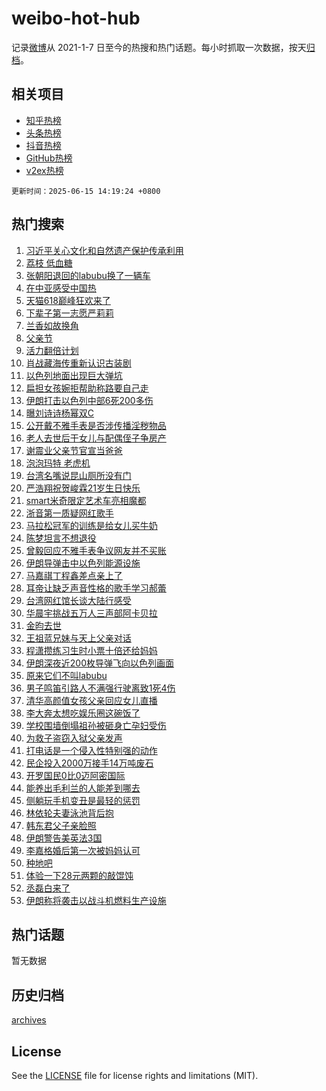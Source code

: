 # weibo-hot-hub

记录[微博](https://www.weibo.com)从 2021-1-7 日至今的热搜和热门话题。每小时抓取一次数据，按天[归档](archives)。

## 相关项目

- [知乎热榜](https://github.com/lonnyzhang423/zhihu-hot-hub)
- [头条热榜](https://github.com/lonnyzhang423/toutiao-hot-hub)
- [抖音热榜](https://github.com/lonnyzhang423/douyin-hot-hub)
- [GitHub热榜](https://github.com/lonnyzhang423/github-hot-hub)
- [v2ex热榜](https://github.com/lonnyzhang423/v2ex-hot-hub)


`更新时间：2025-06-15 14:19:24 +0800`

## 热门搜索

1. [习近平关心文化和自然遗产保护传承利用](https://m.weibo.cn/search?containerid=100103type%3D1%26t%3D10%26q%3D%23%E4%B9%A0%E8%BF%91%E5%B9%B3%E5%85%B3%E5%BF%83%E6%96%87%E5%8C%96%E5%92%8C%E8%87%AA%E7%84%B6%E9%81%97%E4%BA%A7%E4%BF%9D%E6%8A%A4%E4%BC%A0%E6%89%BF%E5%88%A9%E7%94%A8%23&stream_entry_id=51&isnewpage=1&extparam=seat%3D1%26filter_type%3Drealtimehot%26stream_entry_id%3D51%26pos%3D0%26q%3D%2523%25E4%25B9%25A0%25E8%25BF%2591%25E5%25B9%25B3%25E5%2585%25B3%25E5%25BF%2583%25E6%2596%2587%25E5%258C%2596%25E5%2592%258C%25E8%2587%25AA%25E7%2584%25B6%25E9%2581%2597%25E4%25BA%25A7%25E4%25BF%259D%25E6%258A%25A4%25E4%25BC%25A0%25E6%2589%25BF%25E5%2588%25A9%25E7%2594%25A8%2523%26dgr%3D0%26cate%3D10103%26c_type%3D51%26display_time%3D1749968363%26pre_seqid%3D17499683634180106660309)
1. [荔枝 低血糖](https://m.weibo.cn/search?containerid=100103type%3D1%26t%3D10%26q%3D%E8%8D%94%E6%9E%9D+%E4%BD%8E%E8%A1%80%E7%B3%96&stream_entry_id=31&isnewpage=1&extparam=seat%3D1%26flag%3D2%26q%3D%25E8%258D%2594%25E6%259E%259D%2520%25E4%25BD%258E%25E8%25A1%2580%25E7%25B3%2596%26dgr%3D0%26filter_type%3Drealtimehot%26stream_entry_id%3D31%26c_type%3D31%26band_rank%3D1%26realpos%3D1%26cate%3D5001%26lcate%3D5001%26pos%3D0%26display_time%3D1749968363%26pre_seqid%3D17499683634180106660309)
1. [张朝阳退回的labubu换了一辆车](https://m.weibo.cn/search?containerid=100103type%3D1%26t%3D10%26q%3D%23%E5%BC%A0%E6%9C%9D%E9%98%B3%E9%80%80%E5%9B%9E%E7%9A%84labubu%E6%8D%A2%E4%BA%86%E4%B8%80%E8%BE%86%E8%BD%A6%23&stream_entry_id=31&isnewpage=1&extparam=seat%3D1%26flag%3D2%26q%3D%2523%25E5%25BC%25A0%25E6%259C%259D%25E9%2598%25B3%25E9%2580%2580%25E5%259B%259E%25E7%259A%2584labubu%25E6%258D%25A2%25E4%25BA%2586%25E4%25B8%2580%25E8%25BE%2586%25E8%25BD%25A6%2523%26dgr%3D0%26filter_type%3Drealtimehot%26stream_entry_id%3D31%26c_type%3D31%26band_rank%3D2%26realpos%3D2%26cate%3D5001%26lcate%3D5001%26pos%3D1%26display_time%3D1749968363%26pre_seqid%3D17499683634180106660309)
1. [在中亚感受中国热](https://m.weibo.cn/search?containerid=100103type%3D1%26t%3D10%26q%3D%23%E5%9C%A8%E4%B8%AD%E4%BA%9A%E6%84%9F%E5%8F%97%E4%B8%AD%E5%9B%BD%E7%83%AD%23&stream_entry_id=31&isnewpage=1&extparam=seat%3D1%26flag%3D0%26q%3D%2523%25E5%259C%25A8%25E4%25B8%25AD%25E4%25BA%259A%25E6%2584%259F%25E5%258F%2597%25E4%25B8%25AD%25E5%259B%25BD%25E7%2583%25AD%2523%26dgr%3D0%26filter_type%3Drealtimehot%26stream_entry_id%3D31%26c_type%3D31%26band_rank%3D3%26realpos%3D3%26cate%3D5001%26lcate%3D5001%26pos%3D2%26display_time%3D1749968363%26pre_seqid%3D17499683634180106660309)
1. [天猫618巅峰狂欢来了](https://m.weibo.cn/search?containerid=100103type%3D1%26t%3D10%26q%3D%23%E5%A4%A9%E7%8C%AB618%E5%B7%85%E5%B3%B0%E7%8B%82%E6%AC%A2%E6%9D%A5%E4%BA%86%23&stream_entry_id=31&isnewpage=1&extparam=seat%3D1%26stream_entry_id%3D31%26q%3D%2523%25E5%25A4%25A9%25E7%258C%25AB618%25E5%25B7%2585%25E5%25B3%25B0%25E7%258B%2582%25E6%25AC%25A2%25E6%259D%25A5%25E4%25BA%2586%2523%26dgr%3D0%26adid%3D290078%26filter_type%3Drealtimehot%26topic_ad%3D1%26band_rank%3D4%26c_type%3D31%26is_ad_pos%3D1%26cate%3D5001%26lcate%3D5001%26pos%3D3%26display_time%3D1749968363%26pre_seqid%3D17499683634180106660309)
1. [下辈子第一志愿严莉莉](https://m.weibo.cn/search?containerid=100103type%3D1%26t%3D10%26q%3D%E4%B8%8B%E8%BE%88%E5%AD%90%E7%AC%AC%E4%B8%80%E5%BF%97%E6%84%BF%E4%B8%A5%E8%8E%89%E8%8E%89&stream_entry_id=31&isnewpage=1&extparam=seat%3D1%26flag%3D1%26q%3D%25E4%25B8%258B%25E8%25BE%2588%25E5%25AD%2590%25E7%25AC%25AC%25E4%25B8%2580%25E5%25BF%2597%25E6%2584%25BF%25E4%25B8%25A5%25E8%258E%2589%25E8%258E%2589%26dgr%3D0%26filter_type%3Drealtimehot%26stream_entry_id%3D31%26c_type%3D31%26band_rank%3D4%26realpos%3D4%26cate%3D5001%26lcate%3D5001%26pos%3D4%26display_time%3D1749968363%26pre_seqid%3D17499683634180106660309)
1. [兰香如故换角](https://m.weibo.cn/search?containerid=100103type%3D1%26t%3D10%26q%3D%23%E5%85%B0%E9%A6%99%E5%A6%82%E6%95%85%E6%8D%A2%E8%A7%92%23&stream_entry_id=31&isnewpage=1&extparam=seat%3D1%26flag%3D1%26q%3D%2523%25E5%2585%25B0%25E9%25A6%2599%25E5%25A6%2582%25E6%2595%2585%25E6%258D%25A2%25E8%25A7%2592%2523%26dgr%3D0%26filter_type%3Drealtimehot%26stream_entry_id%3D31%26c_type%3D31%26band_rank%3D5%26realpos%3D5%26cate%3D5001%26lcate%3D5001%26pos%3D5%26display_time%3D1749968363%26pre_seqid%3D17499683634180106660309)
1. [父亲节](https://m.weibo.cn/search?containerid=100103type%3D1%26t%3D10%26q%3D%E7%88%B6%E4%BA%B2%E8%8A%82&stream_entry_id=31&isnewpage=1&extparam=seat%3D1%26flag%3D16%26q%3D%25E7%2588%25B6%25E4%25BA%25B2%25E8%258A%2582%26dgr%3D0%26filter_type%3Drealtimehot%26stream_entry_id%3D31%26c_type%3D31%26band_rank%3D6%26realpos%3D6%26cate%3D5001%26lcate%3D5001%26pos%3D6%26display_time%3D1749968363%26pre_seqid%3D17499683634180106660309)
1. [活力翻倍计划](https://m.weibo.cn/search?containerid=100103type%3D1%26t%3D10%26q%3D%23%E6%B4%BB%E5%8A%9B%E7%BF%BB%E5%80%8D%E8%AE%A1%E5%88%92%23&stream_entry_id=31&isnewpage=1&extparam=seat%3D1%26stream_entry_id%3D31%26q%3D%2523%25E6%25B4%25BB%25E5%258A%259B%25E7%25BF%25BB%25E5%2580%258D%25E8%25AE%25A1%25E5%2588%2592%2523%26dgr%3D0%26adid%3D290217%26filter_type%3Drealtimehot%26topic_ad%3D1%26band_rank%3D7%26c_type%3D31%26is_ad_pos%3D1%26cate%3D5001%26lcate%3D5001%26pos%3D7%26display_time%3D1749968363%26pre_seqid%3D17499683634180106660309)
1. [肖战藏海传重新认识古装剧](https://m.weibo.cn/search?containerid=100103type%3D1%26t%3D10%26q%3D%23%E8%82%96%E6%88%98%E8%97%8F%E6%B5%B7%E4%BC%A0%E9%87%8D%E6%96%B0%E8%AE%A4%E8%AF%86%E5%8F%A4%E8%A3%85%E5%89%A7%23&stream_entry_id=31&isnewpage=1&extparam=seat%3D1%26flag%3D1%26q%3D%2523%25E8%2582%2596%25E6%2588%2598%25E8%2597%258F%25E6%25B5%25B7%25E4%25BC%25A0%25E9%2587%258D%25E6%2596%25B0%25E8%25AE%25A4%25E8%25AF%2586%25E5%258F%25A4%25E8%25A3%2585%25E5%2589%25A7%2523%26dgr%3D0%26filter_type%3Drealtimehot%26stream_entry_id%3D31%26c_type%3D31%26band_rank%3D7%26realpos%3D7%26cate%3D5001%26lcate%3D5001%26pos%3D8%26display_time%3D1749968363%26pre_seqid%3D17499683634180106660309)
1. [以色列地面出现巨大弹坑](https://m.weibo.cn/search?containerid=100103type%3D1%26t%3D10%26q%3D%23%E4%BB%A5%E8%89%B2%E5%88%97%E5%9C%B0%E9%9D%A2%E5%87%BA%E7%8E%B0%E5%B7%A8%E5%A4%A7%E5%BC%B9%E5%9D%91%23&stream_entry_id=31&isnewpage=1&extparam=seat%3D1%26flag%3D1%26q%3D%2523%25E4%25BB%25A5%25E8%2589%25B2%25E5%2588%2597%25E5%259C%25B0%25E9%259D%25A2%25E5%2587%25BA%25E7%258E%25B0%25E5%25B7%25A8%25E5%25A4%25A7%25E5%25BC%25B9%25E5%259D%2591%2523%26dgr%3D0%26filter_type%3Drealtimehot%26stream_entry_id%3D31%26c_type%3D31%26band_rank%3D8%26realpos%3D8%26cate%3D5001%26lcate%3D5001%26pos%3D9%26display_time%3D1749968363%26pre_seqid%3D17499683634180106660309)
1. [扁担女孩婉拒帮助称路要自己走](https://m.weibo.cn/search?containerid=100103type%3D1%26t%3D10%26q%3D%23%E6%89%81%E6%8B%85%E5%A5%B3%E5%AD%A9%E5%A9%89%E6%8B%92%E5%B8%AE%E5%8A%A9%E7%A7%B0%E8%B7%AF%E8%A6%81%E8%87%AA%E5%B7%B1%E8%B5%B0%23&stream_entry_id=31&isnewpage=1&extparam=seat%3D1%26flag%3D32768%26q%3D%2523%25E6%2589%2581%25E6%258B%2585%25E5%25A5%25B3%25E5%25AD%25A9%25E5%25A9%2589%25E6%258B%2592%25E5%25B8%25AE%25E5%258A%25A9%25E7%25A7%25B0%25E8%25B7%25AF%25E8%25A6%2581%25E8%2587%25AA%25E5%25B7%25B1%25E8%25B5%25B0%2523%26dgr%3D0%26filter_type%3Drealtimehot%26stream_entry_id%3D31%26c_type%3D31%26band_rank%3D9%26realpos%3D9%26cate%3D5001%26lcate%3D5001%26pos%3D10%26display_time%3D1749968363%26pre_seqid%3D17499683634180106660309)
1. [伊朗打击以色列中部6死200多伤](https://m.weibo.cn/search?containerid=100103type%3D1%26t%3D10%26q%3D%23%E4%BC%8A%E6%9C%97%E6%89%93%E5%87%BB%E4%BB%A5%E8%89%B2%E5%88%97%E4%B8%AD%E9%83%A86%E6%AD%BB200%E5%A4%9A%E4%BC%A4%23&stream_entry_id=31&isnewpage=1&extparam=seat%3D1%26flag%3D1%26q%3D%2523%25E4%25BC%258A%25E6%259C%2597%25E6%2589%2593%25E5%2587%25BB%25E4%25BB%25A5%25E8%2589%25B2%25E5%2588%2597%25E4%25B8%25AD%25E9%2583%25A86%25E6%25AD%25BB200%25E5%25A4%259A%25E4%25BC%25A4%2523%26dgr%3D0%26filter_type%3Drealtimehot%26stream_entry_id%3D31%26c_type%3D31%26band_rank%3D10%26realpos%3D10%26cate%3D5001%26lcate%3D5001%26pos%3D11%26display_time%3D1749968363%26pre_seqid%3D17499683634180106660309)
1. [曝刘诗诗杨幂双C](https://m.weibo.cn/search?containerid=100103type%3D1%26t%3D10%26q%3D%23%E6%9B%9D%E5%88%98%E8%AF%97%E8%AF%97%E6%9D%A8%E5%B9%82%E5%8F%8CC%23&stream_entry_id=31&isnewpage=1&extparam=seat%3D1%26flag%3D1%26q%3D%2523%25E6%259B%259D%25E5%2588%2598%25E8%25AF%2597%25E8%25AF%2597%25E6%259D%25A8%25E5%25B9%2582%25E5%258F%258CC%2523%26dgr%3D0%26filter_type%3Drealtimehot%26stream_entry_id%3D31%26c_type%3D31%26band_rank%3D11%26realpos%3D11%26cate%3D5001%26lcate%3D5001%26pos%3D12%26display_time%3D1749968363%26pre_seqid%3D17499683634180106660309)
1. [公开戴不雅手表是否涉传播淫秽物品](https://m.weibo.cn/search?containerid=100103type%3D1%26t%3D10%26q%3D%23%E5%85%AC%E5%BC%80%E6%88%B4%E4%B8%8D%E9%9B%85%E6%89%8B%E8%A1%A8%E6%98%AF%E5%90%A6%E6%B6%89%E4%BC%A0%E6%92%AD%E6%B7%AB%E7%A7%BD%E7%89%A9%E5%93%81%23&stream_entry_id=31&isnewpage=1&extparam=seat%3D1%26flag%3D2%26q%3D%2523%25E5%2585%25AC%25E5%25BC%2580%25E6%2588%25B4%25E4%25B8%258D%25E9%259B%2585%25E6%2589%258B%25E8%25A1%25A8%25E6%2598%25AF%25E5%2590%25A6%25E6%25B6%2589%25E4%25BC%25A0%25E6%2592%25AD%25E6%25B7%25AB%25E7%25A7%25BD%25E7%2589%25A9%25E5%2593%2581%2523%26dgr%3D0%26filter_type%3Drealtimehot%26stream_entry_id%3D31%26c_type%3D31%26band_rank%3D12%26realpos%3D12%26cate%3D5001%26lcate%3D5001%26pos%3D13%26display_time%3D1749968363%26pre_seqid%3D17499683634180106660309)
1. [老人去世后干女儿与配偶侄子争房产](https://m.weibo.cn/search?containerid=100103type%3D1%26t%3D10%26q%3D%23%E8%80%81%E4%BA%BA%E5%8E%BB%E4%B8%96%E5%90%8E%E5%B9%B2%E5%A5%B3%E5%84%BF%E4%B8%8E%E9%85%8D%E5%81%B6%E4%BE%84%E5%AD%90%E4%BA%89%E6%88%BF%E4%BA%A7%23&stream_entry_id=31&isnewpage=1&extparam=seat%3D1%26flag%3D0%26q%3D%2523%25E8%2580%2581%25E4%25BA%25BA%25E5%258E%25BB%25E4%25B8%2596%25E5%2590%258E%25E5%25B9%25B2%25E5%25A5%25B3%25E5%2584%25BF%25E4%25B8%258E%25E9%2585%258D%25E5%2581%25B6%25E4%25BE%2584%25E5%25AD%2590%25E4%25BA%2589%25E6%2588%25BF%25E4%25BA%25A7%2523%26dgr%3D0%26filter_type%3Drealtimehot%26stream_entry_id%3D31%26c_type%3D31%26band_rank%3D13%26realpos%3D13%26cate%3D5001%26lcate%3D5001%26pos%3D14%26display_time%3D1749968363%26pre_seqid%3D17499683634180106660309)
1. [谢震业父亲节官宣当爸爸](https://m.weibo.cn/search?containerid=100103type%3D1%26t%3D10%26q%3D%23%E8%B0%A2%E9%9C%87%E4%B8%9A%E7%88%B6%E4%BA%B2%E8%8A%82%E5%AE%98%E5%AE%A3%E5%BD%93%E7%88%B8%E7%88%B8%23&stream_entry_id=31&isnewpage=1&extparam=seat%3D1%26flag%3D1%26q%3D%2523%25E8%25B0%25A2%25E9%259C%2587%25E4%25B8%259A%25E7%2588%25B6%25E4%25BA%25B2%25E8%258A%2582%25E5%25AE%2598%25E5%25AE%25A3%25E5%25BD%2593%25E7%2588%25B8%25E7%2588%25B8%2523%26dgr%3D0%26filter_type%3Drealtimehot%26stream_entry_id%3D31%26c_type%3D31%26band_rank%3D14%26realpos%3D14%26cate%3D5001%26lcate%3D5001%26pos%3D15%26display_time%3D1749968363%26pre_seqid%3D17499683634180106660309)
1. [泡泡玛特 老虎机](https://m.weibo.cn/search?containerid=100103type%3D1%26t%3D10%26q%3D%E6%B3%A1%E6%B3%A1%E7%8E%9B%E7%89%B9+%E8%80%81%E8%99%8E%E6%9C%BA&stream_entry_id=31&isnewpage=1&extparam=seat%3D1%26flag%3D1%26q%3D%25E6%25B3%25A1%25E6%25B3%25A1%25E7%258E%259B%25E7%2589%25B9%2520%25E8%2580%2581%25E8%2599%258E%25E6%259C%25BA%26dgr%3D0%26filter_type%3Drealtimehot%26stream_entry_id%3D31%26c_type%3D31%26band_rank%3D15%26realpos%3D15%26cate%3D5001%26lcate%3D5001%26pos%3D16%26display_time%3D1749968363%26pre_seqid%3D17499683634180106660309)
1. [台湾名嘴说昆山厕所没有门](https://m.weibo.cn/search?containerid=100103type%3D1%26t%3D10%26q%3D%23%E5%8F%B0%E6%B9%BE%E5%90%8D%E5%98%B4%E8%AF%B4%E6%98%86%E5%B1%B1%E5%8E%95%E6%89%80%E6%B2%A1%E6%9C%89%E9%97%A8%23&stream_entry_id=31&isnewpage=1&extparam=seat%3D1%26flag%3D0%26q%3D%2523%25E5%258F%25B0%25E6%25B9%25BE%25E5%2590%258D%25E5%2598%25B4%25E8%25AF%25B4%25E6%2598%2586%25E5%25B1%25B1%25E5%258E%2595%25E6%2589%2580%25E6%25B2%25A1%25E6%259C%2589%25E9%2597%25A8%2523%26dgr%3D0%26filter_type%3Drealtimehot%26stream_entry_id%3D31%26c_type%3D31%26band_rank%3D16%26realpos%3D16%26cate%3D5001%26lcate%3D5001%26pos%3D17%26display_time%3D1749968363%26pre_seqid%3D17499683634180106660309)
1. [严浩翔祝贺峻霖21岁生日快乐](https://m.weibo.cn/search?containerid=100103type%3D1%26t%3D10%26q%3D%23%E4%B8%A5%E6%B5%A9%E7%BF%94%E7%A5%9D%E8%B4%BA%E5%B3%BB%E9%9C%9621%E5%B2%81%E7%94%9F%E6%97%A5%E5%BF%AB%E4%B9%90%23&stream_entry_id=31&isnewpage=1&extparam=seat%3D1%26flag%3D1%26q%3D%2523%25E4%25B8%25A5%25E6%25B5%25A9%25E7%25BF%2594%25E7%25A5%259D%25E8%25B4%25BA%25E5%25B3%25BB%25E9%259C%259621%25E5%25B2%2581%25E7%2594%259F%25E6%2597%25A5%25E5%25BF%25AB%25E4%25B9%2590%2523%26dgr%3D0%26filter_type%3Drealtimehot%26stream_entry_id%3D31%26c_type%3D31%26band_rank%3D17%26realpos%3D17%26cate%3D5001%26lcate%3D5001%26pos%3D18%26display_time%3D1749968363%26pre_seqid%3D17499683634180106660309)
1. [smart米奇限定艺术车亮相魔都](https://m.weibo.cn/search?containerid=100103type%3D1%26t%3D10%26q%3D%23smart%E7%B1%B3%E5%A5%87%E9%99%90%E5%AE%9A%E8%89%BA%E6%9C%AF%E8%BD%A6%E4%BA%AE%E7%9B%B8%E9%AD%94%E9%83%BD%23&stream_entry_id=31&isnewpage=1&extparam=seat%3D1%26flag%3D1%26q%3D%2523smart%25E7%25B1%25B3%25E5%25A5%2587%25E9%2599%2590%25E5%25AE%259A%25E8%2589%25BA%25E6%259C%25AF%25E8%25BD%25A6%25E4%25BA%25AE%25E7%259B%25B8%25E9%25AD%2594%25E9%2583%25BD%2523%26dgr%3D0%26filter_type%3Drealtimehot%26stream_entry_id%3D31%26c_type%3D31%26band_rank%3D18%26realpos%3D18%26cate%3D5001%26lcate%3D5001%26pos%3D19%26display_time%3D1749968363%26pre_seqid%3D17499683634180106660309)
1. [浙音第一质疑网红歌手](https://m.weibo.cn/search?containerid=100103type%3D1%26t%3D10%26q%3D%E6%B5%99%E9%9F%B3%E7%AC%AC%E4%B8%80%E8%B4%A8%E7%96%91%E7%BD%91%E7%BA%A2%E6%AD%8C%E6%89%8B&stream_entry_id=31&isnewpage=1&extparam=seat%3D1%26flag%3D0%26q%3D%25E6%25B5%2599%25E9%259F%25B3%25E7%25AC%25AC%25E4%25B8%2580%25E8%25B4%25A8%25E7%2596%2591%25E7%25BD%2591%25E7%25BA%25A2%25E6%25AD%258C%25E6%2589%258B%26dgr%3D0%26filter_type%3Drealtimehot%26stream_entry_id%3D31%26c_type%3D31%26band_rank%3D19%26realpos%3D19%26cate%3D5001%26lcate%3D5001%26pos%3D20%26display_time%3D1749968363%26pre_seqid%3D17499683634180106660309)
1. [马拉松冠军的训练是给女儿买牛奶](https://m.weibo.cn/search?containerid=100103type%3D1%26t%3D10%26q%3D%23%E9%A9%AC%E6%8B%89%E6%9D%BE%E5%86%A0%E5%86%9B%E7%9A%84%E8%AE%AD%E7%BB%83%E6%98%AF%E7%BB%99%E5%A5%B3%E5%84%BF%E4%B9%B0%E7%89%9B%E5%A5%B6%23&stream_entry_id=31&isnewpage=1&extparam=seat%3D1%26flag%3D1%26q%3D%2523%25E9%25A9%25AC%25E6%258B%2589%25E6%259D%25BE%25E5%2586%25A0%25E5%2586%259B%25E7%259A%2584%25E8%25AE%25AD%25E7%25BB%2583%25E6%2598%25AF%25E7%25BB%2599%25E5%25A5%25B3%25E5%2584%25BF%25E4%25B9%25B0%25E7%2589%259B%25E5%25A5%25B6%2523%26dgr%3D0%26filter_type%3Drealtimehot%26stream_entry_id%3D31%26c_type%3D31%26band_rank%3D20%26realpos%3D20%26cate%3D5001%26lcate%3D5001%26pos%3D21%26display_time%3D1749968363%26pre_seqid%3D17499683634180106660309)
1. [陈梦坦言不想退役](https://m.weibo.cn/search?containerid=100103type%3D1%26t%3D10%26q%3D%23%E9%99%88%E6%A2%A6%E5%9D%A6%E8%A8%80%E4%B8%8D%E6%83%B3%E9%80%80%E5%BD%B9%23&stream_entry_id=31&isnewpage=1&extparam=seat%3D1%26flag%3D1%26q%3D%2523%25E9%2599%2588%25E6%25A2%25A6%25E5%259D%25A6%25E8%25A8%2580%25E4%25B8%258D%25E6%2583%25B3%25E9%2580%2580%25E5%25BD%25B9%2523%26dgr%3D0%26filter_type%3Drealtimehot%26stream_entry_id%3D31%26c_type%3D31%26band_rank%3D21%26realpos%3D21%26cate%3D5001%26lcate%3D5001%26pos%3D22%26display_time%3D1749968363%26pre_seqid%3D17499683634180106660309)
1. [曾毅回应不雅手表争议网友并不买账](https://m.weibo.cn/search?containerid=100103type%3D1%26t%3D10%26q%3D%23%E6%9B%BE%E6%AF%85%E5%9B%9E%E5%BA%94%E4%B8%8D%E9%9B%85%E6%89%8B%E8%A1%A8%E4%BA%89%E8%AE%AE%E7%BD%91%E5%8F%8B%E5%B9%B6%E4%B8%8D%E4%B9%B0%E8%B4%A6%23&stream_entry_id=31&isnewpage=1&extparam=seat%3D1%26flag%3D0%26q%3D%2523%25E6%259B%25BE%25E6%25AF%2585%25E5%259B%259E%25E5%25BA%2594%25E4%25B8%258D%25E9%259B%2585%25E6%2589%258B%25E8%25A1%25A8%25E4%25BA%2589%25E8%25AE%25AE%25E7%25BD%2591%25E5%258F%258B%25E5%25B9%25B6%25E4%25B8%258D%25E4%25B9%25B0%25E8%25B4%25A6%2523%26dgr%3D0%26filter_type%3Drealtimehot%26stream_entry_id%3D31%26c_type%3D31%26band_rank%3D22%26realpos%3D22%26cate%3D5001%26lcate%3D5001%26pos%3D23%26display_time%3D1749968363%26pre_seqid%3D17499683634180106660309)
1. [伊朗导弹击中以色列能源设施](https://m.weibo.cn/search?containerid=100103type%3D1%26t%3D10%26q%3D%23%E4%BC%8A%E6%9C%97%E5%AF%BC%E5%BC%B9%E5%87%BB%E4%B8%AD%E4%BB%A5%E8%89%B2%E5%88%97%E8%83%BD%E6%BA%90%E8%AE%BE%E6%96%BD%23&stream_entry_id=31&isnewpage=1&extparam=seat%3D1%26flag%3D0%26q%3D%2523%25E4%25BC%258A%25E6%259C%2597%25E5%25AF%25BC%25E5%25BC%25B9%25E5%2587%25BB%25E4%25B8%25AD%25E4%25BB%25A5%25E8%2589%25B2%25E5%2588%2597%25E8%2583%25BD%25E6%25BA%2590%25E8%25AE%25BE%25E6%2596%25BD%2523%26dgr%3D0%26filter_type%3Drealtimehot%26stream_entry_id%3D31%26c_type%3D31%26band_rank%3D23%26realpos%3D23%26cate%3D5001%26lcate%3D5001%26pos%3D24%26display_time%3D1749968363%26pre_seqid%3D17499683634180106660309)
1. [马嘉祺丁程鑫差点亲上了](https://m.weibo.cn/search?containerid=100103type%3D1%26t%3D10%26q%3D%E9%A9%AC%E5%98%89%E7%A5%BA%E4%B8%81%E7%A8%8B%E9%91%AB%E5%B7%AE%E7%82%B9%E4%BA%B2%E4%B8%8A%E4%BA%86&stream_entry_id=31&isnewpage=1&extparam=seat%3D1%26flag%3D0%26q%3D%25E9%25A9%25AC%25E5%2598%2589%25E7%25A5%25BA%25E4%25B8%2581%25E7%25A8%258B%25E9%2591%25AB%25E5%25B7%25AE%25E7%2582%25B9%25E4%25BA%25B2%25E4%25B8%258A%25E4%25BA%2586%26dgr%3D0%26filter_type%3Drealtimehot%26stream_entry_id%3D31%26c_type%3D31%26band_rank%3D24%26realpos%3D24%26cate%3D5001%26lcate%3D5001%26pos%3D25%26display_time%3D1749968363%26pre_seqid%3D17499683634180106660309)
1. [耳帝让缺乏声音性格的歌手学习郝蕾](https://m.weibo.cn/search?containerid=100103type%3D1%26t%3D10%26q%3D%E8%80%B3%E5%B8%9D%E8%AE%A9%E7%BC%BA%E4%B9%8F%E5%A3%B0%E9%9F%B3%E6%80%A7%E6%A0%BC%E7%9A%84%E6%AD%8C%E6%89%8B%E5%AD%A6%E4%B9%A0%E9%83%9D%E8%95%BE&stream_entry_id=31&isnewpage=1&extparam=seat%3D1%26flag%3D1%26q%3D%25E8%2580%25B3%25E5%25B8%259D%25E8%25AE%25A9%25E7%25BC%25BA%25E4%25B9%258F%25E5%25A3%25B0%25E9%259F%25B3%25E6%2580%25A7%25E6%25A0%25BC%25E7%259A%2584%25E6%25AD%258C%25E6%2589%258B%25E5%25AD%25A6%25E4%25B9%25A0%25E9%2583%259D%25E8%2595%25BE%26dgr%3D0%26filter_type%3Drealtimehot%26stream_entry_id%3D31%26c_type%3D31%26band_rank%3D25%26realpos%3D25%26cate%3D5001%26lcate%3D5001%26pos%3D26%26display_time%3D1749968363%26pre_seqid%3D17499683634180106660309)
1. [台湾网红馆长谈大陆行感受](https://m.weibo.cn/search?containerid=100103type%3D1%26t%3D10%26q%3D%23%E5%8F%B0%E6%B9%BE%E7%BD%91%E7%BA%A2%E9%A6%86%E9%95%BF%E8%B0%88%E5%A4%A7%E9%99%86%E8%A1%8C%E6%84%9F%E5%8F%97%23&stream_entry_id=31&isnewpage=1&extparam=seat%3D1%26flag%3D1%26q%3D%2523%25E5%258F%25B0%25E6%25B9%25BE%25E7%25BD%2591%25E7%25BA%25A2%25E9%25A6%2586%25E9%2595%25BF%25E8%25B0%2588%25E5%25A4%25A7%25E9%2599%2586%25E8%25A1%258C%25E6%2584%259F%25E5%258F%2597%2523%26dgr%3D0%26filter_type%3Drealtimehot%26stream_entry_id%3D31%26c_type%3D31%26band_rank%3D26%26realpos%3D26%26cate%3D5001%26lcate%3D5001%26pos%3D27%26display_time%3D1749968363%26pre_seqid%3D17499683634180106660309)
1. [华晨宇挑战五万人三声部阿卡贝拉](https://m.weibo.cn/search?containerid=100103type%3D1%26t%3D10%26q%3D%E5%8D%8E%E6%99%A8%E5%AE%87%E6%8C%91%E6%88%98%E4%BA%94%E4%B8%87%E4%BA%BA%E4%B8%89%E5%A3%B0%E9%83%A8%E9%98%BF%E5%8D%A1%E8%B4%9D%E6%8B%89&stream_entry_id=31&isnewpage=1&extparam=seat%3D1%26flag%3D1%26q%3D%25E5%258D%258E%25E6%2599%25A8%25E5%25AE%2587%25E6%258C%2591%25E6%2588%2598%25E4%25BA%2594%25E4%25B8%2587%25E4%25BA%25BA%25E4%25B8%2589%25E5%25A3%25B0%25E9%2583%25A8%25E9%2598%25BF%25E5%258D%25A1%25E8%25B4%259D%25E6%258B%2589%26dgr%3D0%26filter_type%3Drealtimehot%26stream_entry_id%3D31%26c_type%3D31%26band_rank%3D27%26realpos%3D27%26cate%3D5001%26lcate%3D5001%26pos%3D28%26display_time%3D1749968363%26pre_seqid%3D17499683634180106660309)
1. [金昀去世](https://m.weibo.cn/search?containerid=100103type%3D1%26t%3D10%26q%3D%23%E9%87%91%E6%98%80%E5%8E%BB%E4%B8%96%23&stream_entry_id=31&isnewpage=1&extparam=seat%3D1%26flag%3D0%26q%3D%2523%25E9%2587%2591%25E6%2598%2580%25E5%258E%25BB%25E4%25B8%2596%2523%26dgr%3D0%26filter_type%3Drealtimehot%26stream_entry_id%3D31%26c_type%3D31%26band_rank%3D28%26realpos%3D28%26cate%3D5001%26lcate%3D5001%26pos%3D29%26display_time%3D1749968363%26pre_seqid%3D17499683634180106660309)
1. [王祖蓝兄妹与天上父亲对话](https://m.weibo.cn/search?containerid=100103type%3D1%26t%3D10%26q%3D%E7%8E%8B%E7%A5%96%E8%93%9D%E5%85%84%E5%A6%B9%E4%B8%8E%E5%A4%A9%E4%B8%8A%E7%88%B6%E4%BA%B2%E5%AF%B9%E8%AF%9D&stream_entry_id=31&isnewpage=1&extparam=seat%3D1%26flag%3D0%26q%3D%25E7%258E%258B%25E7%25A5%2596%25E8%2593%259D%25E5%2585%2584%25E5%25A6%25B9%25E4%25B8%258E%25E5%25A4%25A9%25E4%25B8%258A%25E7%2588%25B6%25E4%25BA%25B2%25E5%25AF%25B9%25E8%25AF%259D%26dgr%3D0%26filter_type%3Drealtimehot%26stream_entry_id%3D31%26c_type%3D31%26band_rank%3D29%26realpos%3D29%26cate%3D5001%26lcate%3D5001%26pos%3D30%26display_time%3D1749968363%26pre_seqid%3D17499683634180106660309)
1. [程潇攒练习生时小票十倍还给妈妈](https://m.weibo.cn/search?containerid=100103type%3D1%26t%3D10%26q%3D%23%E7%A8%8B%E6%BD%87%E6%94%92%E7%BB%83%E4%B9%A0%E7%94%9F%E6%97%B6%E5%B0%8F%E7%A5%A8%E5%8D%81%E5%80%8D%E8%BF%98%E7%BB%99%E5%A6%88%E5%A6%88%23&stream_entry_id=31&isnewpage=1&extparam=seat%3D1%26flag%3D1%26q%3D%2523%25E7%25A8%258B%25E6%25BD%2587%25E6%2594%2592%25E7%25BB%2583%25E4%25B9%25A0%25E7%2594%259F%25E6%2597%25B6%25E5%25B0%258F%25E7%25A5%25A8%25E5%258D%2581%25E5%2580%258D%25E8%25BF%2598%25E7%25BB%2599%25E5%25A6%2588%25E5%25A6%2588%2523%26dgr%3D0%26filter_type%3Drealtimehot%26stream_entry_id%3D31%26c_type%3D31%26band_rank%3D30%26realpos%3D30%26cate%3D5001%26lcate%3D5001%26pos%3D31%26display_time%3D1749968363%26pre_seqid%3D17499683634180106660309)
1. [伊朗深夜近200枚导弹飞向以色列画面](https://m.weibo.cn/search?containerid=100103type%3D1%26t%3D10%26q%3D%23%E4%BC%8A%E6%9C%97%E6%B7%B1%E5%A4%9C%E8%BF%91200%E6%9E%9A%E5%AF%BC%E5%BC%B9%E9%A3%9E%E5%90%91%E4%BB%A5%E8%89%B2%E5%88%97%E7%94%BB%E9%9D%A2%23&stream_entry_id=31&isnewpage=1&extparam=seat%3D1%26flag%3D1%26q%3D%2523%25E4%25BC%258A%25E6%259C%2597%25E6%25B7%25B1%25E5%25A4%259C%25E8%25BF%2591200%25E6%259E%259A%25E5%25AF%25BC%25E5%25BC%25B9%25E9%25A3%259E%25E5%2590%2591%25E4%25BB%25A5%25E8%2589%25B2%25E5%2588%2597%25E7%2594%25BB%25E9%259D%25A2%2523%26dgr%3D0%26filter_type%3Drealtimehot%26stream_entry_id%3D31%26c_type%3D31%26band_rank%3D31%26realpos%3D31%26cate%3D5001%26lcate%3D5001%26pos%3D32%26display_time%3D1749968363%26pre_seqid%3D17499683634180106660309)
1. [原来它们不叫labubu](https://m.weibo.cn/search?containerid=100103type%3D1%26t%3D10%26q%3D%E5%8E%9F%E6%9D%A5%E5%AE%83%E4%BB%AC%E4%B8%8D%E5%8F%ABlabubu&stream_entry_id=31&isnewpage=1&extparam=seat%3D1%26flag%3D0%26q%3D%25E5%258E%259F%25E6%259D%25A5%25E5%25AE%2583%25E4%25BB%25AC%25E4%25B8%258D%25E5%258F%25ABlabubu%26dgr%3D0%26filter_type%3Drealtimehot%26stream_entry_id%3D31%26c_type%3D31%26band_rank%3D32%26realpos%3D32%26cate%3D5001%26lcate%3D5001%26pos%3D33%26display_time%3D1749968363%26pre_seqid%3D17499683634180106660309)
1. [男子鸣笛引路人不满强行驶离致1死4伤](https://m.weibo.cn/search?containerid=100103type%3D1%26t%3D10%26q%3D%23%E7%94%B7%E5%AD%90%E9%B8%A3%E7%AC%9B%E5%BC%95%E8%B7%AF%E4%BA%BA%E4%B8%8D%E6%BB%A1%E5%BC%BA%E8%A1%8C%E9%A9%B6%E7%A6%BB%E8%87%B41%E6%AD%BB4%E4%BC%A4%23&stream_entry_id=31&isnewpage=1&extparam=seat%3D1%26flag%3D0%26q%3D%2523%25E7%2594%25B7%25E5%25AD%2590%25E9%25B8%25A3%25E7%25AC%259B%25E5%25BC%2595%25E8%25B7%25AF%25E4%25BA%25BA%25E4%25B8%258D%25E6%25BB%25A1%25E5%25BC%25BA%25E8%25A1%258C%25E9%25A9%25B6%25E7%25A6%25BB%25E8%2587%25B41%25E6%25AD%25BB4%25E4%25BC%25A4%2523%26dgr%3D0%26filter_type%3Drealtimehot%26stream_entry_id%3D31%26c_type%3D31%26band_rank%3D33%26realpos%3D33%26cate%3D5001%26lcate%3D5001%26pos%3D34%26display_time%3D1749968363%26pre_seqid%3D17499683634180106660309)
1. [清华高颜值女孩父亲回应女儿直播](https://m.weibo.cn/search?containerid=100103type%3D1%26t%3D10%26q%3D%23%E6%B8%85%E5%8D%8E%E9%AB%98%E9%A2%9C%E5%80%BC%E5%A5%B3%E5%AD%A9%E7%88%B6%E4%BA%B2%E5%9B%9E%E5%BA%94%E5%A5%B3%E5%84%BF%E7%9B%B4%E6%92%AD%23&stream_entry_id=31&isnewpage=1&extparam=seat%3D1%26flag%3D0%26q%3D%2523%25E6%25B8%2585%25E5%258D%258E%25E9%25AB%2598%25E9%25A2%259C%25E5%2580%25BC%25E5%25A5%25B3%25E5%25AD%25A9%25E7%2588%25B6%25E4%25BA%25B2%25E5%259B%259E%25E5%25BA%2594%25E5%25A5%25B3%25E5%2584%25BF%25E7%259B%25B4%25E6%2592%25AD%2523%26dgr%3D0%26filter_type%3Drealtimehot%26stream_entry_id%3D31%26c_type%3D31%26band_rank%3D34%26realpos%3D34%26cate%3D5001%26lcate%3D5001%26pos%3D35%26display_time%3D1749968363%26pre_seqid%3D17499683634180106660309)
1. [李大奔太想吃娱乐圈这碗饭了](https://m.weibo.cn/search?containerid=100103type%3D1%26t%3D10%26q%3D%E6%9D%8E%E5%A4%A7%E5%A5%94%E5%A4%AA%E6%83%B3%E5%90%83%E5%A8%B1%E4%B9%90%E5%9C%88%E8%BF%99%E7%A2%97%E9%A5%AD%E4%BA%86&stream_entry_id=31&isnewpage=1&extparam=seat%3D1%26flag%3D1%26q%3D%25E6%259D%258E%25E5%25A4%25A7%25E5%25A5%2594%25E5%25A4%25AA%25E6%2583%25B3%25E5%2590%2583%25E5%25A8%25B1%25E4%25B9%2590%25E5%259C%2588%25E8%25BF%2599%25E7%25A2%2597%25E9%25A5%25AD%25E4%25BA%2586%26dgr%3D0%26filter_type%3Drealtimehot%26stream_entry_id%3D31%26c_type%3D31%26band_rank%3D35%26realpos%3D35%26cate%3D5001%26lcate%3D5001%26pos%3D36%26display_time%3D1749968363%26pre_seqid%3D17499683634180106660309)
1. [学校围墙倒塌祖孙被砸身亡孕妇受伤](https://m.weibo.cn/search?containerid=100103type%3D1%26t%3D10%26q%3D%23%E5%AD%A6%E6%A0%A1%E5%9B%B4%E5%A2%99%E5%80%92%E5%A1%8C%E7%A5%96%E5%AD%99%E8%A2%AB%E7%A0%B8%E8%BA%AB%E4%BA%A1%E5%AD%95%E5%A6%87%E5%8F%97%E4%BC%A4%23&stream_entry_id=31&isnewpage=1&extparam=seat%3D1%26flag%3D1%26q%3D%2523%25E5%25AD%25A6%25E6%25A0%25A1%25E5%259B%25B4%25E5%25A2%2599%25E5%2580%2592%25E5%25A1%258C%25E7%25A5%2596%25E5%25AD%2599%25E8%25A2%25AB%25E7%25A0%25B8%25E8%25BA%25AB%25E4%25BA%25A1%25E5%25AD%2595%25E5%25A6%2587%25E5%258F%2597%25E4%25BC%25A4%2523%26dgr%3D0%26filter_type%3Drealtimehot%26stream_entry_id%3D31%26c_type%3D31%26band_rank%3D36%26realpos%3D36%26cate%3D5001%26lcate%3D5001%26pos%3D37%26display_time%3D1749968363%26pre_seqid%3D17499683634180106660309)
1. [为救子盗窃入狱父亲发声](https://m.weibo.cn/search?containerid=100103type%3D1%26t%3D10%26q%3D%23%E4%B8%BA%E6%95%91%E5%AD%90%E7%9B%97%E7%AA%83%E5%85%A5%E7%8B%B1%E7%88%B6%E4%BA%B2%E5%8F%91%E5%A3%B0%23&stream_entry_id=31&isnewpage=1&extparam=seat%3D1%26flag%3D1%26q%3D%2523%25E4%25B8%25BA%25E6%2595%2591%25E5%25AD%2590%25E7%259B%2597%25E7%25AA%2583%25E5%2585%25A5%25E7%258B%25B1%25E7%2588%25B6%25E4%25BA%25B2%25E5%258F%2591%25E5%25A3%25B0%2523%26dgr%3D0%26filter_type%3Drealtimehot%26stream_entry_id%3D31%26c_type%3D31%26band_rank%3D37%26realpos%3D37%26cate%3D5001%26lcate%3D5001%26pos%3D38%26display_time%3D1749968363%26pre_seqid%3D17499683634180106660309)
1. [打电话是一个侵入性特别强的动作](https://m.weibo.cn/search?containerid=100103type%3D1%26t%3D10%26q%3D%E6%89%93%E7%94%B5%E8%AF%9D%E6%98%AF%E4%B8%80%E4%B8%AA%E4%BE%B5%E5%85%A5%E6%80%A7%E7%89%B9%E5%88%AB%E5%BC%BA%E7%9A%84%E5%8A%A8%E4%BD%9C&stream_entry_id=31&isnewpage=1&extparam=seat%3D1%26flag%3D1%26q%3D%25E6%2589%2593%25E7%2594%25B5%25E8%25AF%259D%25E6%2598%25AF%25E4%25B8%2580%25E4%25B8%25AA%25E4%25BE%25B5%25E5%2585%25A5%25E6%2580%25A7%25E7%2589%25B9%25E5%2588%25AB%25E5%25BC%25BA%25E7%259A%2584%25E5%258A%25A8%25E4%25BD%259C%26dgr%3D0%26filter_type%3Drealtimehot%26stream_entry_id%3D31%26c_type%3D31%26band_rank%3D38%26realpos%3D38%26cate%3D5001%26lcate%3D5001%26pos%3D39%26display_time%3D1749968363%26pre_seqid%3D17499683634180106660309)
1. [民企投入2000万接手14万吨废石](https://m.weibo.cn/search?containerid=100103type%3D1%26t%3D10%26q%3D%23%E6%B0%91%E4%BC%81%E6%8A%95%E5%85%A52000%E4%B8%87%E6%8E%A5%E6%89%8B14%E4%B8%87%E5%90%A8%E5%BA%9F%E7%9F%B3%23&stream_entry_id=31&isnewpage=1&extparam=seat%3D1%26flag%3D1%26q%3D%2523%25E6%25B0%2591%25E4%25BC%2581%25E6%258A%2595%25E5%2585%25A52000%25E4%25B8%2587%25E6%258E%25A5%25E6%2589%258B14%25E4%25B8%2587%25E5%2590%25A8%25E5%25BA%259F%25E7%259F%25B3%2523%26dgr%3D0%26filter_type%3Drealtimehot%26stream_entry_id%3D31%26c_type%3D31%26band_rank%3D39%26realpos%3D39%26cate%3D5001%26lcate%3D5001%26pos%3D40%26display_time%3D1749968363%26pre_seqid%3D17499683634180106660309)
1. [开罗国民0比0迈阿密国际](https://m.weibo.cn/search?containerid=100103type%3D1%26t%3D10%26q%3D%23%E5%BC%80%E7%BD%97%E5%9B%BD%E6%B0%910%E6%AF%940%E8%BF%88%E9%98%BF%E5%AF%86%E5%9B%BD%E9%99%85%23&stream_entry_id=31&isnewpage=1&extparam=seat%3D1%26flag%3D0%26q%3D%2523%25E5%25BC%2580%25E7%25BD%2597%25E5%259B%25BD%25E6%25B0%25910%25E6%25AF%25940%25E8%25BF%2588%25E9%2598%25BF%25E5%25AF%2586%25E5%259B%25BD%25E9%2599%2585%2523%26dgr%3D0%26filter_type%3Drealtimehot%26stream_entry_id%3D31%26c_type%3D31%26band_rank%3D40%26realpos%3D40%26cate%3D5001%26lcate%3D5001%26pos%3D41%26display_time%3D1749968363%26pre_seqid%3D17499683634180106660309)
1. [能养出毛利兰的人能差到哪去](https://m.weibo.cn/search?containerid=100103type%3D1%26t%3D10%26q%3D%E8%83%BD%E5%85%BB%E5%87%BA%E6%AF%9B%E5%88%A9%E5%85%B0%E7%9A%84%E4%BA%BA%E8%83%BD%E5%B7%AE%E5%88%B0%E5%93%AA%E5%8E%BB&stream_entry_id=31&isnewpage=1&extparam=seat%3D1%26flag%3D1%26q%3D%25E8%2583%25BD%25E5%2585%25BB%25E5%2587%25BA%25E6%25AF%259B%25E5%2588%25A9%25E5%2585%25B0%25E7%259A%2584%25E4%25BA%25BA%25E8%2583%25BD%25E5%25B7%25AE%25E5%2588%25B0%25E5%2593%25AA%25E5%258E%25BB%26dgr%3D0%26filter_type%3Drealtimehot%26stream_entry_id%3D31%26c_type%3D31%26band_rank%3D41%26realpos%3D41%26cate%3D5001%26lcate%3D5001%26pos%3D42%26display_time%3D1749968363%26pre_seqid%3D17499683634180106660309)
1. [侧躺玩手机变丑是最轻的惩罚](https://m.weibo.cn/search?containerid=100103type%3D1%26t%3D10%26q%3D%23%E4%BE%A7%E8%BA%BA%E7%8E%A9%E6%89%8B%E6%9C%BA%E5%8F%98%E4%B8%91%E6%98%AF%E6%9C%80%E8%BD%BB%E7%9A%84%E6%83%A9%E7%BD%9A%23&stream_entry_id=31&isnewpage=1&extparam=seat%3D1%26flag%3D1%26q%3D%2523%25E4%25BE%25A7%25E8%25BA%25BA%25E7%258E%25A9%25E6%2589%258B%25E6%259C%25BA%25E5%258F%2598%25E4%25B8%2591%25E6%2598%25AF%25E6%259C%2580%25E8%25BD%25BB%25E7%259A%2584%25E6%2583%25A9%25E7%25BD%259A%2523%26dgr%3D0%26filter_type%3Drealtimehot%26stream_entry_id%3D31%26c_type%3D31%26band_rank%3D42%26realpos%3D42%26cate%3D5001%26lcate%3D5001%26pos%3D43%26display_time%3D1749968363%26pre_seqid%3D17499683634180106660309)
1. [林依轮夫妻泳池背后抱](https://m.weibo.cn/search?containerid=100103type%3D1%26t%3D10%26q%3D%E6%9E%97%E4%BE%9D%E8%BD%AE%E5%A4%AB%E5%A6%BB%E6%B3%B3%E6%B1%A0%E8%83%8C%E5%90%8E%E6%8A%B1&stream_entry_id=31&isnewpage=1&extparam=seat%3D1%26flag%3D1%26q%3D%25E6%259E%2597%25E4%25BE%259D%25E8%25BD%25AE%25E5%25A4%25AB%25E5%25A6%25BB%25E6%25B3%25B3%25E6%25B1%25A0%25E8%2583%258C%25E5%2590%258E%25E6%258A%25B1%26dgr%3D0%26filter_type%3Drealtimehot%26stream_entry_id%3D31%26c_type%3D31%26band_rank%3D43%26realpos%3D43%26cate%3D5001%26lcate%3D5001%26pos%3D44%26display_time%3D1749968363%26pre_seqid%3D17499683634180106660309)
1. [韩东君父子亲脸照](https://m.weibo.cn/search?containerid=100103type%3D1%26t%3D10%26q%3D%23%E9%9F%A9%E4%B8%9C%E5%90%9B%E7%88%B6%E5%AD%90%E4%BA%B2%E8%84%B8%E7%85%A7%23&stream_entry_id=31&isnewpage=1&extparam=seat%3D1%26flag%3D1%26q%3D%2523%25E9%259F%25A9%25E4%25B8%259C%25E5%2590%259B%25E7%2588%25B6%25E5%25AD%2590%25E4%25BA%25B2%25E8%2584%25B8%25E7%2585%25A7%2523%26dgr%3D0%26filter_type%3Drealtimehot%26stream_entry_id%3D31%26c_type%3D31%26band_rank%3D44%26realpos%3D44%26cate%3D5001%26lcate%3D5001%26pos%3D45%26display_time%3D1749968363%26pre_seqid%3D17499683634180106660309)
1. [伊朗警告美英法3国](https://m.weibo.cn/search?containerid=100103type%3D1%26t%3D10%26q%3D%23%E4%BC%8A%E6%9C%97%E8%AD%A6%E5%91%8A%E7%BE%8E%E8%8B%B1%E6%B3%953%E5%9B%BD%23&stream_entry_id=31&isnewpage=1&extparam=seat%3D1%26flag%3D0%26q%3D%2523%25E4%25BC%258A%25E6%259C%2597%25E8%25AD%25A6%25E5%2591%258A%25E7%25BE%258E%25E8%258B%25B1%25E6%25B3%25953%25E5%259B%25BD%2523%26dgr%3D0%26filter_type%3Drealtimehot%26stream_entry_id%3D31%26c_type%3D31%26band_rank%3D45%26realpos%3D45%26cate%3D5001%26lcate%3D5001%26pos%3D46%26display_time%3D1749968363%26pre_seqid%3D17499683634180106660309)
1. [李嘉格婚后第一次被妈妈认可](https://m.weibo.cn/search?containerid=100103type%3D1%26t%3D10%26q%3D%E6%9D%8E%E5%98%89%E6%A0%BC%E5%A9%9A%E5%90%8E%E7%AC%AC%E4%B8%80%E6%AC%A1%E8%A2%AB%E5%A6%88%E5%A6%88%E8%AE%A4%E5%8F%AF&stream_entry_id=31&isnewpage=1&extparam=seat%3D1%26flag%3D1%26q%3D%25E6%259D%258E%25E5%2598%2589%25E6%25A0%25BC%25E5%25A9%259A%25E5%2590%258E%25E7%25AC%25AC%25E4%25B8%2580%25E6%25AC%25A1%25E8%25A2%25AB%25E5%25A6%2588%25E5%25A6%2588%25E8%25AE%25A4%25E5%258F%25AF%26dgr%3D0%26filter_type%3Drealtimehot%26stream_entry_id%3D31%26c_type%3D31%26band_rank%3D46%26realpos%3D46%26cate%3D5001%26lcate%3D5001%26pos%3D47%26display_time%3D1749968363%26pre_seqid%3D17499683634180106660309)
1. [种地吧](https://m.weibo.cn/search?containerid=100103type%3D1%26t%3D10%26q%3D%E7%A7%8D%E5%9C%B0%E5%90%A7&stream_entry_id=31&isnewpage=1&extparam=seat%3D1%26flag%3D0%26q%3D%25E7%25A7%258D%25E5%259C%25B0%25E5%2590%25A7%26dgr%3D0%26filter_type%3Drealtimehot%26stream_entry_id%3D31%26c_type%3D31%26band_rank%3D47%26realpos%3D47%26cate%3D5001%26lcate%3D5001%26pos%3D48%26display_time%3D1749968363%26pre_seqid%3D17499683634180106660309)
1. [体验一下28元两颗的敲馄饨](https://m.weibo.cn/search?containerid=100103type%3D1%26t%3D10%26q%3D%E4%BD%93%E9%AA%8C%E4%B8%80%E4%B8%8B28%E5%85%83%E4%B8%A4%E9%A2%97%E7%9A%84%E6%95%B2%E9%A6%84%E9%A5%A8&stream_entry_id=31&isnewpage=1&extparam=seat%3D1%26flag%3D1%26q%3D%25E4%25BD%2593%25E9%25AA%258C%25E4%25B8%2580%25E4%25B8%258B28%25E5%2585%2583%25E4%25B8%25A4%25E9%25A2%2597%25E7%259A%2584%25E6%2595%25B2%25E9%25A6%2584%25E9%25A5%25A8%26dgr%3D0%26filter_type%3Drealtimehot%26stream_entry_id%3D31%26c_type%3D31%26band_rank%3D48%26realpos%3D48%26cate%3D5001%26lcate%3D5001%26pos%3D49%26display_time%3D1749968363%26pre_seqid%3D17499683634180106660309)
1. [丞磊白来了](https://m.weibo.cn/search?containerid=100103type%3D1%26t%3D10%26q%3D%E4%B8%9E%E7%A3%8A%E7%99%BD%E6%9D%A5%E4%BA%86&stream_entry_id=31&isnewpage=1&extparam=seat%3D1%26flag%3D1%26q%3D%25E4%25B8%259E%25E7%25A3%258A%25E7%2599%25BD%25E6%259D%25A5%25E4%25BA%2586%26dgr%3D0%26filter_type%3Drealtimehot%26stream_entry_id%3D31%26c_type%3D31%26band_rank%3D49%26realpos%3D49%26cate%3D5001%26lcate%3D5001%26pos%3D50%26display_time%3D1749968363%26pre_seqid%3D17499683634180106660309)
1. [伊朗称将袭击以战斗机燃料生产设施](https://m.weibo.cn/search?containerid=100103type%3D1%26t%3D10%26q%3D%23%E4%BC%8A%E6%9C%97%E7%A7%B0%E5%B0%86%E8%A2%AD%E5%87%BB%E4%BB%A5%E6%88%98%E6%96%97%E6%9C%BA%E7%87%83%E6%96%99%E7%94%9F%E4%BA%A7%E8%AE%BE%E6%96%BD%23&stream_entry_id=31&isnewpage=1&extparam=seat%3D1%26flag%3D0%26q%3D%2523%25E4%25BC%258A%25E6%259C%2597%25E7%25A7%25B0%25E5%25B0%2586%25E8%25A2%25AD%25E5%2587%25BB%25E4%25BB%25A5%25E6%2588%2598%25E6%2596%2597%25E6%259C%25BA%25E7%2587%2583%25E6%2596%2599%25E7%2594%259F%25E4%25BA%25A7%25E8%25AE%25BE%25E6%2596%25BD%2523%26dgr%3D0%26filter_type%3Drealtimehot%26stream_entry_id%3D31%26c_type%3D31%26band_rank%3D50%26realpos%3D50%26cate%3D5001%26lcate%3D5001%26pos%3D51%26display_time%3D1749968363%26pre_seqid%3D17499683634180106660309)

## 热门话题

暂无数据

## 历史归档

[archives](archives)

## License

See the [LICENSE](LICENSE) file for license rights and limitations (MIT).
